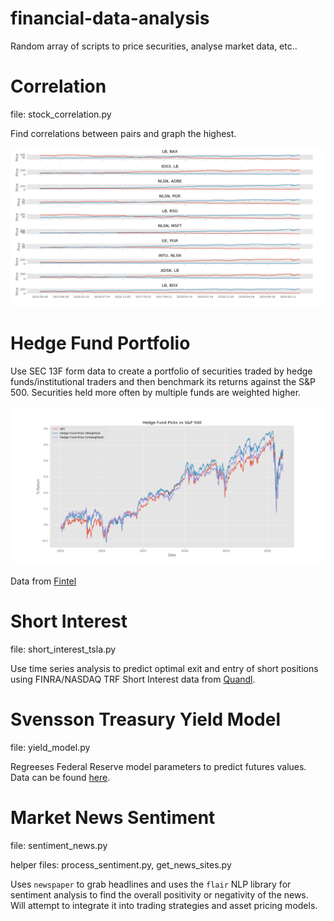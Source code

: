 # financial-data-analysis
Random array of scripts to price securities, analyse market data, etc..

# Correlation
file: stock_correlation.py

Find correlations between pairs and graph the highest.

![](https://github.com/andrew-impell/financial-data-analysis/blob/master/correlations.png)

# Hedge Fund Portfolio

Use SEC 13F form data to create a portfolio of securities traded by hedge funds/institutional traders and then benchmark its returns against the S&P 500. Securities held more often by multiple funds are weighted higher.

![](https://github.com/andrew-impell/financial-data-analysis/blob/master/hedge_fund_picks.png)

Data from [Fintel](https://fintel.io)

# Short Interest
file: short_interest_tsla.py

Use time series analysis to predict optimal exit and entry of short positions using FINRA/NASDAQ TRF Short Interest data from [Quandl](https://quandl.com).

# Svensson Treasury Yield Model
file: yield_model.py

Regreeses Federal Reserve model parameters to predict futures values. Data can be found [here](https://www.federalreserve.gov/data/nominal-yield-curve.htm).

# Market News Sentiment
file: sentiment_news.py

helper files: process_sentiment.py, get_news_sites.py


Uses `newspaper` to grab headlines and uses the `flair` NLP library for sentiment analysis to find the overall positivity or negativity of the news. Will attempt to integrate it into trading strategies and asset pricing models.



